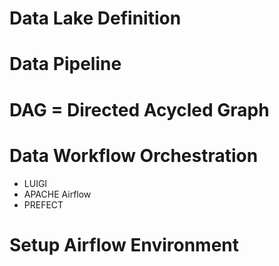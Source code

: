 # Data Lake Definition


# Data Pipeline


# DAG = Directed Acycled Graph


# Data Workflow Orchestration

- LUIGI
- APACHE Airflow
- PREFECT


# Setup Airflow Environment

